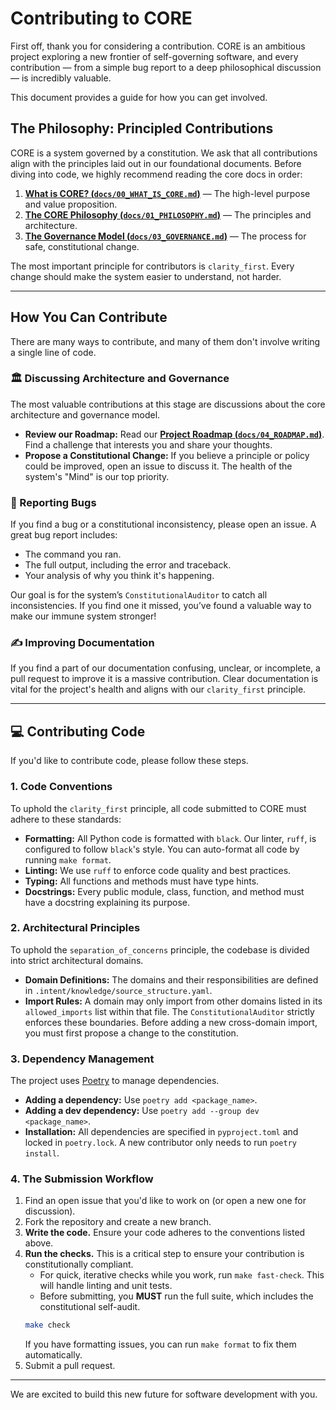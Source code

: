# Contributing to CORE

First off, thank you for considering a contribution. CORE is an ambitious project exploring a new frontier of self-governing software, and every contribution — from a simple bug report to a deep philosophical discussion — is incredibly valuable.

This document provides a guide for how you can get involved.

## The Philosophy: Principled Contributions

CORE is a system governed by a constitution. We ask that all contributions align with the principles laid out in our foundational documents. Before diving into code, we highly recommend reading the core docs in order:

1.  **[What is CORE? (`docs/00_WHAT_IS_CORE.md`)](docs/00_WHAT_IS_CORE.md)** — The high-level purpose and value proposition.
2.  **[The CORE Philosophy (`docs/01_PHILOSOPHY.md`)](docs/01_PHILOSOPHY.md)** — The principles and architecture.
3.  **[The Governance Model (`docs/03_GOVERNANCE.md`)](docs/03_GOVERNANCE.md)** — The process for safe, constitutional change.

The most important principle for contributors is `clarity_first`. Every change should make the system easier to understand, not harder.

---

## How You Can Contribute

There are many ways to contribute, and many of them don't involve writing a single line of code.

### 🏛️ Discussing Architecture and Governance

The most valuable contributions at this stage are discussions about the core architecture and governance model.

-   **Review our Roadmap:** Read our **[Project Roadmap (`docs/04_ROADMAP.md`)](docs/04_ROADMAP.md)**. Find a challenge that interests you and share your thoughts.
-   **Propose a Constitutional Change:** If you believe a principle or policy could be improved, open an issue to discuss it. The health of the system's "Mind" is our top priority.

### 🐞 Reporting Bugs

If you find a bug or a constitutional inconsistency, please open an issue. A great bug report includes:
-   The command you ran.
-   The full output, including the error and traceback.
-   Your analysis of why you think it's happening.

Our goal is for the system’s `ConstitutionalAuditor` to catch all inconsistencies. If you find one it missed, you’ve found a valuable way to make our immune system stronger!

### ✍️ Improving Documentation

If you find a part of our documentation confusing, unclear, or incomplete, a pull request to improve it is a massive contribution. Clear documentation is vital for the project's health and aligns with our `clarity_first` principle.

---

## 💻 Contributing Code

If you'd like to contribute code, please follow these steps.

### 1. Code Conventions

To uphold the `clarity_first` principle, all code submitted to CORE must adhere to these standards:

-   **Formatting:** All Python code is formatted with `black`. Our linter, `ruff`, is configured to follow `black`'s style. You can auto-format all code by running `make format`.
-   **Linting:** We use `ruff` to enforce code quality and best practices.
-   **Typing:** All functions and methods must have type hints.
-   **Docstrings:** Every public module, class, function, and method must have a docstring explaining its purpose.

### 2. Architectural Principles

To uphold the `separation_of_concerns` principle, the codebase is divided into strict architectural domains.

-   **Domain Definitions:** The domains and their responsibilities are defined in `.intent/knowledge/source_structure.yaml`.
-   **Import Rules:** A domain may only import from other domains listed in its `allowed_imports` list within that file. The `ConstitutionalAuditor` strictly enforces these boundaries. Before adding a new cross-domain import, you must first propose a change to the constitution.

### 3. Dependency Management

The project uses [Poetry](https://python-poetry.org/) to manage dependencies.

-   **Adding a dependency:** Use `poetry add <package_name>`.
-   **Adding a dev dependency:** Use `poetry add --group dev <package_name>`.
-   **Installation:** All dependencies are specified in `pyproject.toml` and locked in `poetry.lock`. A new contributor only needs to run `poetry install`.

### 4. The Submission Workflow

1.  Find an open issue that you'd like to work on (or open a new one for discussion).
2.  Fork the repository and create a new branch.
3.  **Write the code.** Ensure your code adheres to the conventions listed above.
4.  **Run the checks.** This is a critical step to ensure your contribution is constitutionally compliant.
    - For quick, iterative checks while you work, run `make fast-check`. This will handle linting and unit tests.
    - Before submitting, you **MUST** run the full suite, which includes the constitutional self-audit.
    ```bash
    make check
    ```
    If you have formatting issues, you can run `make format` to fix them automatically.
5.  Submit a pull request.

---

We are excited to build this new future for software development with you.